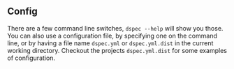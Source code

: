 Config
------

There are a few command line switches, `dspec --help` will show you those. You
can also use a configuration file, by specifying one on the command line, or by
having a file name `dspec.yml` or `dspec.yml.dist` in the current working
directory. Checkout the projects `dspec.yml.dist` for some examples of
configuration.

